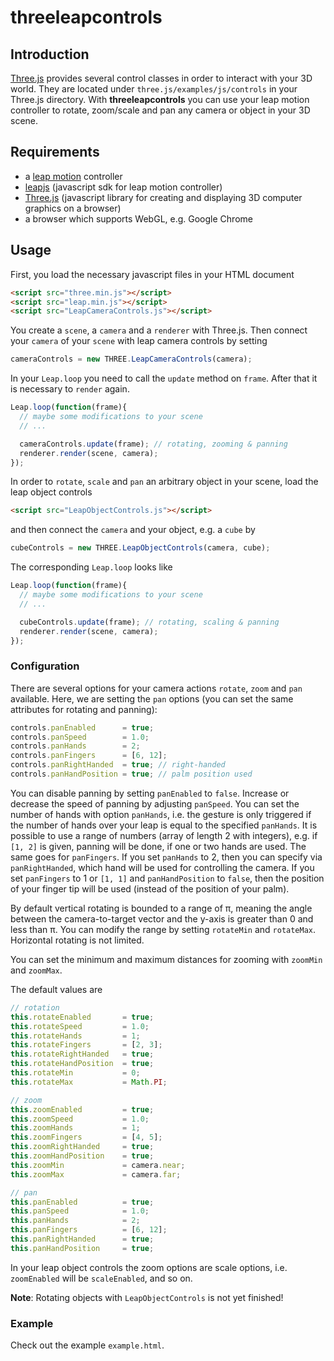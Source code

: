 threeleapcontrols
=================

## Introduction

[Three.js](http://threejs.org) provides several control classes in order to interact with your 3D world.
They are located under `three.js/examples/js/controls` in your Three.js directory.
With **threeleapcontrols** you can use your leap motion controller to rotate, zoom/scale and pan 
any camera or object in your 3D scene.

## Requirements 

- a [leap motion](http://leapmotion.com) controller
- [leapjs](http://js.leapmotion.com) (javascript sdk for leap motion controller)
- [Three.js](http://threejs.org) (javascript library for creating and displaying 3D computer graphics on a browser)
- a browser which supports WebGL, e.g. Google Chrome


## Usage

First, you load the necessary javascript files in your HTML document
```html
<script src="three.min.js"></script>
<script src="leap.min.js"></script>
<script src="LeapCameraControls.js"></script>
```

You create a `scene`, a `camera` and a `renderer` with Three.js.
Then connect your `camera` of your `scene` with leap camera controls by setting

```javascript
cameraControls = new THREE.LeapCameraControls(camera);
```

In your `Leap.loop` you need to call the `update` method on `frame`. After that it is necessary to `render`
again.

```javascript
Leap.loop(function(frame){
  // maybe some modifications to your scene
  // ...

  cameraControls.update(frame); // rotating, zooming & panning
  renderer.render(scene, camera);
});
```

In order to `rotate`, `scale` and `pan` an arbitrary object in your scene, load the leap object controls

```html
<script src="LeapObjectControls.js"></script>
```
and then connect the `camera` and your object, e.g. a `cube` by

```javascript
cubeControls = new THREE.LeapObjectControls(camera, cube);
```

The corresponding `Leap.loop` looks like

```javascript
Leap.loop(function(frame){
  // maybe some modifications to your scene
  // ...

  cubeControls.update(frame); // rotating, scaling & panning
  renderer.render(scene, camera);
});
```

### Configuration

There are several options for your camera actions `rotate`, `zoom` and `pan`  available.
Here, we are setting the `pan` options (you can set the same attributes for rotating and panning):

```javascript
controls.panEnabled      = true;
controls.panSpeed        = 1.0;
controls.panHands        = 2;
controls.panFingers      = [6, 12];
controls.panRightHanded  = true; // right-handed
controls.panHandPosition = true; // palm position used
```

You can disable panning by setting `panEnabled` to `false`. Increase or decrease the speed of panning by adjusting
`panSpeed`. You can set the number of hands with option `panHands`, i.e. the gesture is only triggered if the number of hands over your leap is equal to 
the specified `panHands`. It is possible to use a range of numbers (array of length 2 with integers), e.g. if `[1, 2]` is given, panning will be done, if one or two hands
are used. The same goes for `panFingers`. If you set `panHands` to 2, then you can specify via `panRightHanded`, which hand will be used for controlling the camera. If you set `panFingers` to 1 or `[1, 1]` and `panHandPosition` to `false`, then the position of your finger tip will be used (instead of the position of your palm).

By default vertical rotating is bounded to a range of π, meaning the angle between the camera-to-target vector and the y-axis is greater than 0 and less than π. You can modify the range by setting `rotateMin` and `rotateMax`. Horizontal rotating is not limited.

You can set the minimum and maximum distances for zooming with `zoomMin` and `zoomMax`.

The default values are

```javascript
// rotation
this.rotateEnabled       = true;
this.rotateSpeed         = 1.0;
this.rotateHands         = 1;
this.rotateFingers       = [2, 3]; 
this.rotateRightHanded   = true;
this.rotateHandPosition  = true;
this.rotateMin           = 0;
this.rotateMax           = Math.PI;

// zoom
this.zoomEnabled         = true;
this.zoomSpeed           = 1.0;
this.zoomHands           = 1;
this.zoomFingers         = [4, 5];
this.zoomRightHanded     = true;
this.zoomHandPosition    = true;
this.zoomMin             = camera.near;
this.zoomMax             = camera.far;

// pan
this.panEnabled          = true;
this.panSpeed            = 1.0;
this.panHands            = 2;
this.panFingers          = [6, 12];
this.panRightHanded      = true;
this.panHandPosition     = true;
```

In your leap object controls the zoom options are scale options, i.e. `zoomEnabled` will be `scaleEnabled`, and so on.

**Note**: Rotating objects with `LeapObjectControls` is not yet finished!

### Example

Check out the example `example.html`.